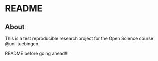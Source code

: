 README
======

## About

This is a test reproducible research project for the Open Science course @uni-tuebingen.

README before going ahead!!!

